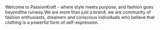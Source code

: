Welcome to PassionKraft - where style meets purpose, and fashion goes beyondthe runway.We are more than just a brand; we are community of fashion enthusiasts, dreamers and conscious individuals who believe that clothing is a powerful form of self-expression.

